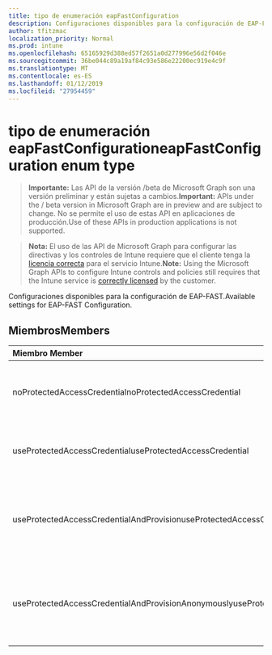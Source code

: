 ```yaml
---
title: tipo de enumeración eapFastConfiguration
description: Configuraciones disponibles para la configuración de EAP-FAST.
author: tfitzmac
localization_priority: Normal
ms.prod: intune
ms.openlocfilehash: 65165929d388ed57f2651a0d277996e56d2f046e
ms.sourcegitcommit: 36be044c89a19af84c93e586e22200ec919e4c9f
ms.translationtype: MT
ms.contentlocale: es-ES
ms.lasthandoff: 01/12/2019
ms.locfileid: "27954459"
---
```

# <a name="eapfastconfiguration-enum-type"></a><span data-ttu-id="80c4f-103">tipo de enumeración eapFastConfiguration</span><span class="sxs-lookup"><span data-stu-id="80c4f-103">eapFastConfiguration enum type</span></span>

> <span data-ttu-id="80c4f-104">**Importante:** Las API de la versión /beta de Microsoft Graph son una versión preliminar y están sujetas a cambios.</span><span class="sxs-lookup"><span data-stu-id="80c4f-104">**Important:** APIs under the / beta version in Microsoft Graph are in preview and are subject to change.</span></span> <span data-ttu-id="80c4f-105">No se permite el uso de estas API en aplicaciones de producción.</span><span class="sxs-lookup"><span data-stu-id="80c4f-105">Use of these APIs in production applications is not supported.</span></span>

> <span data-ttu-id="80c4f-106">**Nota:** El uso de las API de Microsoft Graph para configurar las directivas y los controles de Intune requiere que el cliente tenga la [licencia correcta](https://go.microsoft.com/fwlink/?linkid=839381) para el servicio Intune.</span><span class="sxs-lookup"><span data-stu-id="80c4f-106">**Note:** Using the Microsoft Graph APIs to configure Intune controls and policies still requires that the Intune service is [correctly licensed](https://go.microsoft.com/fwlink/?linkid=839381) by the customer.</span></span>

<span data-ttu-id="80c4f-107">Configuraciones disponibles para la configuración de EAP-FAST.</span><span class="sxs-lookup"><span data-stu-id="80c4f-107">Available settings for EAP-FAST Configuration.</span></span>
## <a name="members"></a><span data-ttu-id="80c4f-108">Miembros</span><span class="sxs-lookup"><span data-stu-id="80c4f-108">Members</span></span>
|<span data-ttu-id="80c4f-109">Miembro	</span><span class="sxs-lookup"><span data-stu-id="80c4f-109">Member</span></span>|<span data-ttu-id="80c4f-110">Valor</span><span class="sxs-lookup"><span data-stu-id="80c4f-110">Value</span></span>|<span data-ttu-id="80c4f-111">Descripción</span><span class="sxs-lookup"><span data-stu-id="80c4f-111">Description</span></span>|
|:---|:---|:---|
|<span data-ttu-id="80c4f-112">noProtectedAccessCredential</span><span class="sxs-lookup"><span data-stu-id="80c4f-112">noProtectedAccessCredential</span></span>|<span data-ttu-id="80c4f-113">0</span><span class="sxs-lookup"><span data-stu-id="80c4f-113">0</span></span>|<span data-ttu-id="80c4f-114">Usar EAP-FAST sin credenciales de acceso protegido (PAC).</span><span class="sxs-lookup"><span data-stu-id="80c4f-114">Use EAP-FAST without Protected Access Credential (PAC).</span></span>|
|<span data-ttu-id="80c4f-115">useProtectedAccessCredential</span><span class="sxs-lookup"><span data-stu-id="80c4f-115">useProtectedAccessCredential</span></span>|<span data-ttu-id="80c4f-116">1</span><span class="sxs-lookup"><span data-stu-id="80c4f-116">1</span></span>|<span data-ttu-id="80c4f-117">Uso protegida credenciales de acceso (PAC).</span><span class="sxs-lookup"><span data-stu-id="80c4f-117">Use Protected Access Credential (PAC).</span></span>|
|<span data-ttu-id="80c4f-118">useProtectedAccessCredentialAndProvision</span><span class="sxs-lookup"><span data-stu-id="80c4f-118">useProtectedAccessCredentialAndProvision</span></span>|<span data-ttu-id="80c4f-119">2</span><span class="sxs-lookup"><span data-stu-id="80c4f-119">2</span></span>|<span data-ttu-id="80c4f-120">Uso de acceso protegido (PAC) de credenciales y aprovisionamiento PAC.</span><span class="sxs-lookup"><span data-stu-id="80c4f-120">Use Protected Access Credential (PAC) and Provision PAC.</span></span>|
|<span data-ttu-id="80c4f-121">useProtectedAccessCredentialAndProvisionAnonymously</span><span class="sxs-lookup"><span data-stu-id="80c4f-121">useProtectedAccessCredentialAndProvisionAnonymously</span></span>|<span data-ttu-id="80c4f-122">3</span><span class="sxs-lookup"><span data-stu-id="80c4f-122">3</span></span>|<span data-ttu-id="80c4f-123">Use acceso credencial protegido (PAC), PAC de aprovisionamiento y hacerlo de forma anónima.</span><span class="sxs-lookup"><span data-stu-id="80c4f-123">Use Protected Access Credential (PAC), Provision PAC, and do so anonymously.</span></span>|





